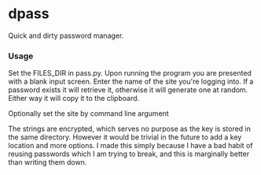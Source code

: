 # dpass

Quick and dirty password manager.

### Usage

Set the FILES_DIR in pass.py.
Upon running the program you are presented with a blank input screen. 
Enter the name of the site you're logging into. If a password exists it will retrieve it, otherwise it will generate one at random.
Either way it will copy it to the clipboard.

Optionally set the site by command line argument

The strings are encrypted, which serves no purpose as the key is stored in the same directory. However it would be trivial in the future to add a key location and more options. I made this simply because I have a bad habit of reusing passwords which I am trying to break, and this is marginally better than writing them down.

